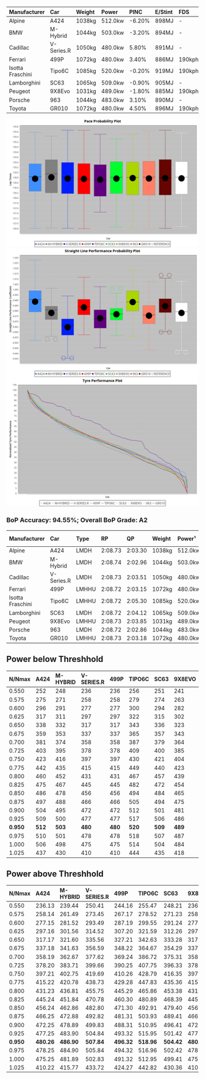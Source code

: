 | Manufacturer     | Car        | Weight | Power   | PINC   | E/Stint | FDS     |
|:-|:-|:-|:-|:-|:-|:-|
| Alpine           | A424       | 1038kg | 512.0kw | -6.20% | 898MJ   |    -    |
| BMW              | M-Hybrid   | 1044kg | 503.0kw | -3.20% | 894MJ   |    -    |
| Cadillac         | V-Series.R | 1050kg | 480.0kw | 5.80%  | 891MJ   |    -    |
| Ferrari          | 499P       | 1072kg | 480.0kw | 3.40%  | 886MJ   | 190kph  |
| Isotta Fraschini | Tipo6C     | 1085kg | 520.0kw | -0.20% | 919MJ   | 190kph  |
| Lamborghini      | SC63       | 1065kg | 509.0kw | -0.90% | 905MJ   |    -    |
| Peugeot          | 9X8Evo     | 1031kg | 489.0kw | -1.80% | 885MJ   | 190kph  |
| Porsche          | 963        | 1044kg | 483.0kw | 3.10%  | 890MJ   |    -    |
| Toyota           | GR010      | 1072kg | 480.0kw | 4.50%  | 896MJ   | 190kph  |

![PACECHART](./IMG/AUTO.png)
![STRAIGHTLINEPERFORMANCECHART](./IMG/AUTO_sp.png)
![TYREPERFORMANCECHART](./IMG/AUTO_tw.png)

### BoP Accuracy: 94.55%; Overall BoP Grade: A2
| Manufacturer     | Car        | Type  | RP      | QP      | Weight | Power¹  | Threshhold | PINC   | Power²   | E/Stint | AVG Vmax  | FDS     | RDLC | L/Stint | BOP-Grade | Model Accuracy | Model Points | Match%  | SimDiff |
|:-|:-|:-|:-|:-|:-|:-|:-|:-|:-|:-|:-|:-|:-|:-|:-|:-|:-|:-|:-|
| Alpine           | A424       | LMDH  | 2:08.73 | 2:03.30 | 1038kg | 512.0kw | 250.0kph   | -6.20% | 480.30kw |  898MJ  | 305.35kph |    -    | 1.01 | 25      | ~A1       | 99.61%         | 762          | 98.76%  | #       |
| BMW              | M-Hybrid   | LMDH  | 2:08.74 | 2:02.96 | 1044kg | 503.0kw | 250.0kph   | -3.20% | 486.90kw |  894MJ  | 303.54kph |    -    | 1.01 | 25      | ~A1       | 100.00%        | 1826         | 97.55%  | #       |
| Cadillac         | V-Series.R | LMDH  | 2:08.73 | 2:03.51 | 1050kg | 480.0kw | 250.0kph   | 5.80%  | 507.80kw |  891MJ  | 302.25kph |    -    | 1.01 | 25      | ~A1       | 99.00%         | 3184         | 100.00% | #       |
| Ferrari          | 499P       | LMHHU | 2:08.72 | 2:03.15 | 1072kg | 480.0kw | 250.0kph   | 3.40%  | 496.30kw |  886MJ  | 303.09kph | 190kph  | 1.02 | 25      | ~A1       | 98.07%         | 3550         | 100.00% | #       |
| Isotta Fraschini | Tipo6C     | LMHHU | 2:08.72 | 2:05.30 | 1085kg | 520.0kw | 250.0kph   | -0.20% | 519.00kw |  919MJ  | 303.93kph | 190kph  | 1.01 | 25      | +D1       | 96.81%         | 91           | 65.71%  | #       |
| Lamborghini      | SC63       | LMDH  | 2:08.72 | 2:04.12 | 1065kg | 509.0kw | 250.0kph   | -0.90% | 504.40kw |  905MJ  | 303.64kph |    -    | 1.02 | 25      | ~A1       | 100.00%        | 529          | 95.21%  | #       |
| Peugeot          | 9X8Evo     | LMHHU | 2:08.73 | 2:03.85 | 1031kg | 489.0kw | 250.0kph   | -1.80% | 480.20kw |  885MJ  | 304.99kph | 190kph  | 1.02 | 25      | +A2       | 99.21%         | 377          | 93.69%  | #       |
| Porsche          | 963        | LMDH  | 2:08.72 | 2:02.86 | 1044kg | 483.0kw | 250.0kph   | 3.10%  | 498.00kw |  890MJ  | 303.64kph |    -    | 1.01 | 25      | ~A1       | 99.96%         | 10176        | 100.00% | #       |
| Toyota           | GR010      | LMHHU | 2:08.73 | 2:03.18 | 1072kg | 480.0kw | 250.0kph   | 4.50%  | 501.60kw |  896MJ  | 303.51kph | 190kph  | 1.02 | 25      | ~A1       | 99.95%         | 5509         | 100.00% | #       |

## Power below Threshhold
| N/Nmax    | A424    | M-HYBRID | V-SERIES.R | 499P    | TIPO6C  | SC63    | 9X8EVO  | 963     | GR010   |
|:-|:-|:-|:-|:-|:-|:-|:-|:-|:-|
|  0.550    |  252    |  248     |  236       |  236    |  256    |  251    |  241    |  238    |  236    |
|  0.575    |  275    |  271     |  258       |  258    |  279    |  274    |  263    |  260    |  258    |
|  0.600    |  296    |  291     |  277       |  277    |  300    |  294    |  282    |  279    |  277    |
|  0.625    |  317    |  311     |  297       |  297    |  322    |  315    |  302    |  299    |  297    |
|  0.650    |  338    |  332     |  317       |  317    |  343    |  336    |  323    |  319    |  317    |
|  0.675    |  359    |  353     |  337       |  337    |  365    |  357    |  343    |  339    |  337    |
|  0.700    |  381    |  374     |  358       |  358    |  387    |  379    |  364    |  360    |  358    |
|  0.725    |  403    |  395     |  378       |  378    |  409    |  400    |  385    |  380    |  378    |
|  0.750    |  423    |  416     |  397       |  397    |  430    |  421    |  404    |  399    |  397    |
|  0.775    |  442    |  435     |  415       |  415    |  449    |  440    |  423    |  418    |  415    |
|  0.800    |  460    |  452     |  431       |  431    |  467    |  457    |  439    |  434    |  431    |
|  0.825    |  475    |  467     |  445       |  445    |  482    |  472    |  454    |  448    |  445    |
|  0.850    |  486    |  478     |  456       |  456    |  494    |  484    |  465    |  459    |  456    |
|  0.875    |  497    |  488     |  466       |  466    |  505    |  494    |  475    |  469    |  466    |
|  0.900    |  504    |  495     |  472       |  472    |  512    |  501    |  481    |  475    |  472    |
|  0.925    |  509    |  500     |  477       |  477    |  517    |  506    |  486    |  480    |  477    |
| **0.950** | **512** | **503**  | **480**    | **480** | **520** | **509** | **489** | **483** | **480** |
|  0.975    |  510    |  501     |  478       |  478    |  518    |  507    |  487    |  481    |  478    |
|  1.000    |  506    |  498     |  475       |  475    |  514    |  504    |  484    |  478    |  475    |
|  1.025    |  437    |  430     |  410       |  410    |  444    |  435    |  418    |  413    |  410    |

## Power above Threshhold
| N/Nmax    | A424       | M-HYBRID   | V-SERIES.R | 499P       | TIPO6C     | SC63       | 9X8EVO     | 963        | GR010      |
|:-|:-|:-|:-|:-|:-|:-|:-|:-|:-|
|  0.550    |  236.13    |  239.44    |  250.41    |  244.16    |  255.47    |  248.21    |  236.10    |  245.48    |  247.30    |
|  0.575    |  258.14    |  261.49    |  273.45    |  267.17    |  278.52    |  271.23    |  258.11    |  267.52    |  270.32    |
|  0.600    |  277.15    |  281.52    |  293.49    |  287.19    |  299.55    |  291.24    |  277.11    |  287.56    |  290.35    |
|  0.625    |  297.16    |  301.56    |  314.52    |  307.20    |  321.59    |  312.26    |  297.12    |  307.60    |  310.37    |
|  0.650    |  317.17    |  321.60    |  335.56    |  327.21    |  342.63    |  333.28    |  317.13    |  328.64    |  331.40    |
|  0.675    |  337.18    |  341.63    |  356.59    |  348.22    |  364.67    |  354.29    |  337.14    |  349.68    |  352.42    |
|  0.700    |  358.19    |  362.67    |  377.62    |  369.24    |  386.72    |  375.31    |  358.15    |  370.72    |  373.45    |
|  0.725    |  378.20    |  383.71    |  399.66    |  390.25    |  407.75    |  396.33    |  378.16    |  391.77    |  394.47    |
|  0.750    |  397.21    |  402.75    |  419.69    |  410.26    |  428.79    |  416.35    |  397.16    |  411.80    |  414.50    |
|  0.775    |  415.22    |  420.78    |  438.73    |  429.28    |  447.83    |  435.36    |  415.17    |  429.84    |  433.52    |
|  0.800    |  431.23    |  436.81    |  455.75    |  445.29    |  465.86    |  453.38    |  431.18    |  446.87    |  450.54    |
|  0.825    |  445.24    |  451.84    |  470.78    |  460.30    |  480.89    |  468.39    |  445.18    |  461.90    |  465.56    |
|  0.850    |  456.24    |  462.86    |  482.80    |  471.30    |  492.91    |  479.40    |  456.19    |  472.92    |  476.57    |
|  0.875    |  466.25    |  472.88    |  492.82    |  481.31    |  503.93    |  489.41    |  466.19    |  482.94    |  486.58    |
|  0.900    |  472.25    |  478.89    |  499.83    |  488.31    |  510.95    |  496.41    |  472.19    |  489.96    |  493.59    |
|  0.925    |  477.25    |  483.90    |  504.84    |  493.32    |  515.95    |  501.42    |  477.20    |  494.97    |  498.60    |
| **0.950** | **480.26** | **486.90** | **507.84** | **496.32** | **518.96** | **504.42** | **480.20** | **497.97** | **501.60** |
|  0.975    |  478.25    |  484.90    |  505.84    |  494.32    |  516.96    |  502.42    |  478.20    |  495.97    |  499.60    |
|  1.000    |  475.25    |  481.89    |  502.83    |  491.32    |  512.95    |  499.41    |  475.20    |  492.96    |  496.59    |
|  1.025    |  410.22    |  415.77    |  433.72    |  424.27    |  442.82    |  430.36    |  410.17    |  424.83    |  428.51    |
